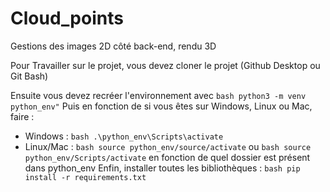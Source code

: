 # Cloud_points

Gestions des images 2D côté back-end, rendu 3D

Pour Travailler sur le projet, vous devez cloner le projet (Github Desktop ou Git Bash)

Ensuite vous devez recréer l'environnement avec 
```bash python3 -m venv python_env"```
Puis en fonction de si vous êtes sur Windows, Linux ou Mac, faire : 
  - Windows :
```bash .\python_env\Scripts\activate```
  - Linux/Mac :
```bash source python_env/source/activate``` ou
```bash source python_env/Scripts/activate```
en fonction de quel dossier est présent dans python_env
Enfin, installer toutes les bibliothèques :
```bash pip install -r requirements.txt```
